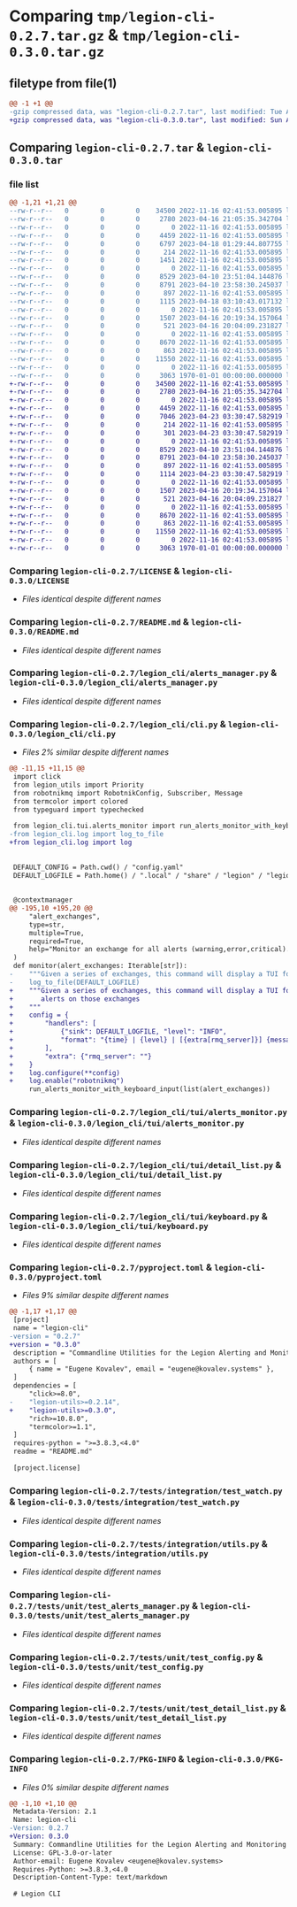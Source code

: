 # Comparing `tmp/legion-cli-0.2.7.tar.gz` & `tmp/legion-cli-0.3.0.tar.gz`

## filetype from file(1)

```diff
@@ -1 +1 @@
-gzip compressed data, was "legion-cli-0.2.7.tar", last modified: Tue Apr 18 03:17:33 2023, max compression
+gzip compressed data, was "legion-cli-0.3.0.tar", last modified: Sun Apr 23 03:35:44 2023, max compression
```

## Comparing `legion-cli-0.2.7.tar` & `legion-cli-0.3.0.tar`

### file list

```diff
@@ -1,21 +1,21 @@
--rw-r--r--   0        0        0    34500 2022-11-16 02:41:53.005895 legion-cli-0.2.7/LICENSE
--rw-r--r--   0        0        0     2780 2023-04-16 21:05:35.342704 legion-cli-0.2.7/README.md
--rw-r--r--   0        0        0        0 2022-11-16 02:41:53.005895 legion-cli-0.2.7/legion_cli/__init__.py
--rw-r--r--   0        0        0     4459 2022-11-16 02:41:53.005895 legion-cli-0.2.7/legion_cli/alerts_manager.py
--rw-r--r--   0        0        0     6797 2023-04-18 01:29:44.807755 legion-cli-0.2.7/legion_cli/cli.py
--rw-r--r--   0        0        0      214 2022-11-16 02:41:53.005895 legion-cli-0.2.7/legion_cli/config.py
--rw-r--r--   0        0        0     1451 2022-11-16 02:41:53.005895 legion-cli-0.2.7/legion_cli/log.py
--rw-r--r--   0        0        0        0 2022-11-16 02:41:53.005895 legion-cli-0.2.7/legion_cli/tui/__init__.py
--rw-r--r--   0        0        0     8529 2023-04-10 23:51:04.144876 legion-cli-0.2.7/legion_cli/tui/alerts_monitor.py
--rw-r--r--   0        0        0     8791 2023-04-10 23:58:30.245037 legion-cli-0.2.7/legion_cli/tui/detail_list.py
--rw-r--r--   0        0        0      897 2022-11-16 02:41:53.005895 legion-cli-0.2.7/legion_cli/tui/keyboard.py
--rw-r--r--   0        0        0     1115 2023-04-18 03:10:43.017132 legion-cli-0.2.7/pyproject.toml
--rw-r--r--   0        0        0        0 2022-11-16 02:41:53.005895 legion-cli-0.2.7/tests/integration/__init__.py
--rw-r--r--   0        0        0     1507 2023-04-16 20:19:34.157064 legion-cli-0.2.7/tests/integration/test_watch.py
--rw-r--r--   0        0        0      521 2023-04-16 20:04:09.231827 legion-cli-0.2.7/tests/integration/utils.py
--rw-r--r--   0        0        0        0 2022-11-16 02:41:53.005895 legion-cli-0.2.7/tests/unit/__init__.py
--rw-r--r--   0        0        0     8670 2022-11-16 02:41:53.005895 legion-cli-0.2.7/tests/unit/test_alerts_manager.py
--rw-r--r--   0        0        0      863 2022-11-16 02:41:53.005895 legion-cli-0.2.7/tests/unit/test_config.py
--rw-r--r--   0        0        0    11550 2022-11-16 02:41:53.005895 legion-cli-0.2.7/tests/unit/test_detail_list.py
--rw-r--r--   0        0        0        0 2022-11-16 02:41:53.005895 legion-cli-0.2.7/tests/unit/test_keyboard.py
--rw-r--r--   0        0        0     3063 1970-01-01 00:00:00.000000 legion-cli-0.2.7/PKG-INFO
+-rw-r--r--   0        0        0    34500 2022-11-16 02:41:53.005895 legion-cli-0.3.0/LICENSE
+-rw-r--r--   0        0        0     2780 2023-04-16 21:05:35.342704 legion-cli-0.3.0/README.md
+-rw-r--r--   0        0        0        0 2022-11-16 02:41:53.005895 legion-cli-0.3.0/legion_cli/__init__.py
+-rw-r--r--   0        0        0     4459 2022-11-16 02:41:53.005895 legion-cli-0.3.0/legion_cli/alerts_manager.py
+-rw-r--r--   0        0        0     7046 2023-04-23 03:30:47.582919 legion-cli-0.3.0/legion_cli/cli.py
+-rw-r--r--   0        0        0      214 2022-11-16 02:41:53.005895 legion-cli-0.3.0/legion_cli/config.py
+-rw-r--r--   0        0        0      301 2023-04-23 03:30:47.582919 legion-cli-0.3.0/legion_cli/log.py
+-rw-r--r--   0        0        0        0 2022-11-16 02:41:53.005895 legion-cli-0.3.0/legion_cli/tui/__init__.py
+-rw-r--r--   0        0        0     8529 2023-04-10 23:51:04.144876 legion-cli-0.3.0/legion_cli/tui/alerts_monitor.py
+-rw-r--r--   0        0        0     8791 2023-04-10 23:58:30.245037 legion-cli-0.3.0/legion_cli/tui/detail_list.py
+-rw-r--r--   0        0        0      897 2022-11-16 02:41:53.005895 legion-cli-0.3.0/legion_cli/tui/keyboard.py
+-rw-r--r--   0        0        0     1114 2023-04-23 03:30:47.582919 legion-cli-0.3.0/pyproject.toml
+-rw-r--r--   0        0        0        0 2022-11-16 02:41:53.005895 legion-cli-0.3.0/tests/integration/__init__.py
+-rw-r--r--   0        0        0     1507 2023-04-16 20:19:34.157064 legion-cli-0.3.0/tests/integration/test_watch.py
+-rw-r--r--   0        0        0      521 2023-04-16 20:04:09.231827 legion-cli-0.3.0/tests/integration/utils.py
+-rw-r--r--   0        0        0        0 2022-11-16 02:41:53.005895 legion-cli-0.3.0/tests/unit/__init__.py
+-rw-r--r--   0        0        0     8670 2022-11-16 02:41:53.005895 legion-cli-0.3.0/tests/unit/test_alerts_manager.py
+-rw-r--r--   0        0        0      863 2022-11-16 02:41:53.005895 legion-cli-0.3.0/tests/unit/test_config.py
+-rw-r--r--   0        0        0    11550 2022-11-16 02:41:53.005895 legion-cli-0.3.0/tests/unit/test_detail_list.py
+-rw-r--r--   0        0        0        0 2022-11-16 02:41:53.005895 legion-cli-0.3.0/tests/unit/test_keyboard.py
+-rw-r--r--   0        0        0     3063 1970-01-01 00:00:00.000000 legion-cli-0.3.0/PKG-INFO
```

### Comparing `legion-cli-0.2.7/LICENSE` & `legion-cli-0.3.0/LICENSE`

 * *Files identical despite different names*

### Comparing `legion-cli-0.2.7/README.md` & `legion-cli-0.3.0/README.md`

 * *Files identical despite different names*

### Comparing `legion-cli-0.2.7/legion_cli/alerts_manager.py` & `legion-cli-0.3.0/legion_cli/alerts_manager.py`

 * *Files identical despite different names*

### Comparing `legion-cli-0.2.7/legion_cli/cli.py` & `legion-cli-0.3.0/legion_cli/cli.py`

 * *Files 2% similar despite different names*

```diff
@@ -11,15 +11,15 @@
 import click
 from legion_utils import Priority
 from robotnikmq import RobotnikConfig, Subscriber, Message
 from termcolor import colored
 from typeguard import typechecked
 
 from legion_cli.tui.alerts_monitor import run_alerts_monitor_with_keyboard_input
-from legion_cli.log import log_to_file
+from legion_cli.log import log
 
 
 DEFAULT_CONFIG = Path.cwd() / "config.yaml"
 DEFAULT_LOGFILE = Path.home() / ".local" / "share" / "legion" / "legion.log"
 
 
 @contextmanager
@@ -195,10 +195,20 @@
     "alert_exchanges",
     type=str,
     multiple=True,
     required=True,
     help="Monitor an exchange for all alerts (warning,error,critical). Equivalent to `-r <EXCHANGE> #.warning -r <EXCHANGE> #.error -r <EXCHANGE> #.critical`",
 )
 def monitor(alert_exchanges: Iterable[str]):
-    """Given a series of exchanges, this command will display a TUI for monitoring alerts on those exchanges"""
-    log_to_file(DEFAULT_LOGFILE)
+    """Given a series of exchanges, this command will display a TUI for monitoring
+       alerts on those exchanges
+    """
+    config = {
+        "handlers": [
+            {"sink": DEFAULT_LOGFILE, "level": "INFO",
+            "format": "{time} | {level} | [{extra[rmq_server]}] {message}"}
+        ],
+        "extra": {"rmq_server": ""}
+    }
+    log.configure(**config)
+    log.enable("robotnikmq")
     run_alerts_monitor_with_keyboard_input(list(alert_exchanges))
```

### Comparing `legion-cli-0.2.7/legion_cli/tui/alerts_monitor.py` & `legion-cli-0.3.0/legion_cli/tui/alerts_monitor.py`

 * *Files identical despite different names*

### Comparing `legion-cli-0.2.7/legion_cli/tui/detail_list.py` & `legion-cli-0.3.0/legion_cli/tui/detail_list.py`

 * *Files identical despite different names*

### Comparing `legion-cli-0.2.7/legion_cli/tui/keyboard.py` & `legion-cli-0.3.0/legion_cli/tui/keyboard.py`

 * *Files identical despite different names*

### Comparing `legion-cli-0.2.7/pyproject.toml` & `legion-cli-0.3.0/pyproject.toml`

 * *Files 9% similar despite different names*

```diff
@@ -1,17 +1,17 @@
 [project]
 name = "legion-cli"
-version = "0.2.7"
+version = "0.3.0"
 description = "Commandline Utilities for the Legion Alerting and Monitoring System"
 authors = [
     { name = "Eugene Kovalev", email = "eugene@kovalev.systems" },
 ]
 dependencies = [
     "click>=8.0",
-    "legion-utils>=0.2.14",
+    "legion-utils>=0.3.0",
     "rich>=10.8.0",
     "termcolor>=1.1",
 ]
 requires-python = ">=3.8.3,<4.0"
 readme = "README.md"
 
 [project.license]
```

### Comparing `legion-cli-0.2.7/tests/integration/test_watch.py` & `legion-cli-0.3.0/tests/integration/test_watch.py`

 * *Files identical despite different names*

### Comparing `legion-cli-0.2.7/tests/integration/utils.py` & `legion-cli-0.3.0/tests/integration/utils.py`

 * *Files identical despite different names*

### Comparing `legion-cli-0.2.7/tests/unit/test_alerts_manager.py` & `legion-cli-0.3.0/tests/unit/test_alerts_manager.py`

 * *Files identical despite different names*

### Comparing `legion-cli-0.2.7/tests/unit/test_config.py` & `legion-cli-0.3.0/tests/unit/test_config.py`

 * *Files identical despite different names*

### Comparing `legion-cli-0.2.7/tests/unit/test_detail_list.py` & `legion-cli-0.3.0/tests/unit/test_detail_list.py`

 * *Files identical despite different names*

### Comparing `legion-cli-0.2.7/PKG-INFO` & `legion-cli-0.3.0/PKG-INFO`

 * *Files 0% similar despite different names*

```diff
@@ -1,10 +1,10 @@
 Metadata-Version: 2.1
 Name: legion-cli
-Version: 0.2.7
+Version: 0.3.0
 Summary: Commandline Utilities for the Legion Alerting and Monitoring System
 License: GPL-3.0-or-later
 Author-email: Eugene Kovalev <eugene@kovalev.systems>
 Requires-Python: >=3.8.3,<4.0
 Description-Content-Type: text/markdown
 
 # Legion CLI
```

